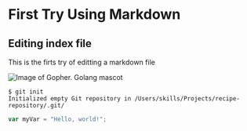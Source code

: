 # First Try Using Markdown
## Editing index file

This is the firts try of editting a markdown file

![Image of Gopher. Golang mascot](https://upload.wikimedia.org/wikipedia/commons/6/6f/Go_gopher_mascot_bw.png)


```
$ git init
Initialized empty Git repository in /Users/skills/Projects/recipe-repository/.git/
```

``` javascript
var myVar = "Hello, world!";
```

